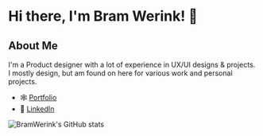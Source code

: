 # Hi there, I'm Bram Werink! 👋

## About Me

I'm a Product designer with a lot of experience in UX/UI designs & projects. I mostly design, but am found on here for various work and personal projects.

- 🕸️ [Portfolio](https://www.bramwerink.com)
- 👥 [LinkedIn](https://www.linkedin.com/in/bramwerink/)


![BramWerink's GitHub stats](https://github-readme-stats.vercel.app/api?username=BramWerink&show_icons=true&theme=radical)